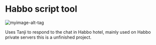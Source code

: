 # Habbo script tool  

![myimage-alt-tag](http://image.prntscr.com/image/69e55d42c01943faaeedc02e781adc2e.png)

Uses Tanji to respond to the chat in Habbo hotel, mainly used on Habbo private servers this is a unfinished project.
